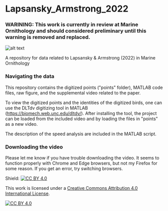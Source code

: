 # Lapsansky_Armstrong_2022


### WARINING: This work is currently in review at Marine Ornithology and should considered preliminary until this warning is removed and replaced.



![alt text](https://github.com/alapsansky/Lapsansky_Armstrong_2022/blob/main/LapsanskyArmstrong2022_Figure1.png)



A repository for data related to Lapsansky & Armstrong (2022) in Marine Ornithology




### Navigating the data


This repository contains the digitized points ("points" folder), MATLAB code files, raw figure, and the supplemental video related to the paper. 


To view the digitized points and the identities of the digitized birds, one can use the DLTdv digitizing tool in MATLAB  (https://biomech.web.unc.edu/dltdv/). After installing the tool, the project can be loaded from the included video and by loading the files in "points" as a new video.


The description of the speed analysis are included in the MATLAB script.


### Downloading the video


Please let me know if you have trouble downloading the video. It seems to function properly with Chrome and Edge browsers, but not my Firefox for some reason. If you get an error, try switching browsers.



Shield: [![CC BY 4.0][cc-by-shield]][cc-by]

This work is licensed under a [Creative Commons Attribution 4.0 International
License][cc-by].

[![CC BY 4.0][cc-by-image]][cc-by]

[cc-by]: http://creativecommons.org/licenses/by/4.0/
[cc-by-image]: https://i.creativecommons.org/l/by/4.0/88x31.png
[cc-by-shield]: https://img.shields.io/badge/License-CC%20BY%204.0-lightgrey.svg
